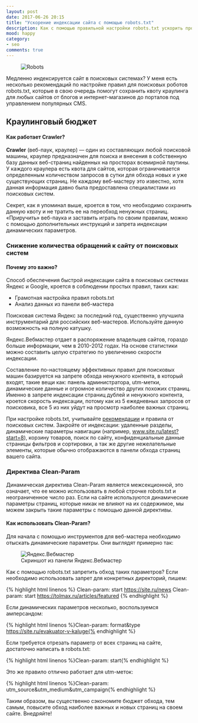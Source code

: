 ```yaml
---
layout: post
date: 2017-06-26 20:15
title: "Ускорение индексации сайта с помощью robots.txt"
description: Как с помощью правильной настройки robots.txt ускорить процесс индексации сайта? Правила использования директивы Clean-Param и рекомендации для веб-мастеров. 
mood: happy
category:
- seo
comments: true
---
```


<figure>
    <img src="http://dubkov.xyz/assets/img/robots.png" alt="Robots" />
</figure>

Медленно индексируется сайт в поисковых системах? У меня есть несколько рекомендаций по настройке правил для поисковых роботов robots.txt, которые в свою очередь помогут сохранить квоту краулинга для любых сайтов
от блогов и интернет-магазинов до порталов под управлением популярных CMS.

<!--more-->

## Краулинговый бюджет
#### Как работает Crawler?

<b>Crawler</b> (веб-паук, краулер) — один из составляющих любой поисковой машины, краулер предназначен для поиска и внесения в собственную базу данных веб-страниц найденных на просторах всемирной паутины.
У каждого краулера есть квота для сайтов, которая ограничивается определенным количеством запросов в сутки для обхода новых и уже существующих страниц. Не каждому веб-мастеру это известно,
хотя данная информация давно была предоставлена специалистами из поисковых систем.

Секрет, как я упоминал выше, кроется в том, что необходимо сохранить данную квоту и не тратить ее на переобход ненужных страниц. «Приручить» веб-паука и заставить играть по своим правилам, можно с помощью дополнительных
инструкций и запрета индексации динамических параметров.

### Снижение количества обращений к сайту от поисковых систем
#### Почему это важно?

Способ обеспечения быстрой индексации сайта в поисковых системах Яндекс и Google, кроется в соблюдении простых правил, таких как:

* Грамотная настройка правил robots.txt
* Анализ данных из панели веб-мастера

Поисковая система Яндекс за последний год, существенно улучшила инструментарий для российских веб-мастеров. Используйте данную возможность на полную катушку.

Яндекс.Вебмастер отдает в распоряжение владельцев сайтов, гораздо больше информации, чем в 2010-2012 годах. На основе статистики можно составить целую стратегию по увеличению скорости индексации.

Составление по-настоящему эффективных правил для поисковых машин базируется на запрете обхода ненужного контента, в который входят, такие вещи как: панель администратора, utm-метки, динамические данные 
и огромное количество других похожих страниц. Именно в запрете индексации страниц дублей и ненужного контента, кроется скорость индексации, потому как из 5 ежедневных запросов от поисковика, все 5 из них уйдут на просмотр наиболее важных страниц.

При настройке robots.txt, учитывайте <a href="https://yandex.ru/support/webmaster/controlling-robot/robots-txt.html" rel="nofollow">рекомендации</a> и правила от поисковых систем. Закройте от индексации: удаленные разделы, динамические параметры навигации (например, www.site.ru/latest?start=8), корзину товаров, поиск по сайту,
конфиденциальные данные страницы фильтров и сортировки, а так же другие нежелательные элементы, которые обычно отображаются в панели обхода страниц вашего сайта.  

### Директива Clean-Param
Динамическая директива Clean-Param является межсекционной, это означает, что ее можно использовать в любой строчке robots.txt и неограниченное число раз.
Если на сайте используются динамические параметры страниц, которые никак не влияют на их содержимое, мы можем закрыть такие параметры с помощью данной директивы.

#### Как использовать Clean-Param?  

Для начала с помощью инструментов для веб-мастера необходимо отыскать динамические параметры. Они выглядят примерно так:

<figure>
    <img src="http://dubkov.xyz/assets/img/clean-param.png" alt="Яндекс.Вебмастер" />
    <figcaption>Скриншот из панели Яндекс.Вебмастер</figcaption>
</figure>

Как с помощью robots.txt запретить обход таких параметров? Если необходимо использовать запрет для конкретных директорий, пишем:

{% highlight html linenos %}
Clean-param: start https://site.ru/news
Clean-param: start https://tolmax.ru/articles/featured
{% endhighlight %}

Если динамических параметров несколько, воспользуемся амперсандом:

{% highlight html linenos %}Clean-param: format&type https://site.ru/evakuator-v-kaluge{% endhighlight %}

Если требуется отрезать параметр от всех страниц на сайте, достаточно написать в robots.txt:

{% highlight html linenos %}Clean-param: start{% endhighlight %}

Это же правило отлично работает для utm-меток:

{% highlight html linenos %}Clean-param: utm_source&utm_medium&utm_campaign{% endhighlight %}

Таким образом, вы существенно сэкономите бюджет обхода, тем самым, повысите обход наиболее важных и новых страниц на своем сайте. Внедряйте!